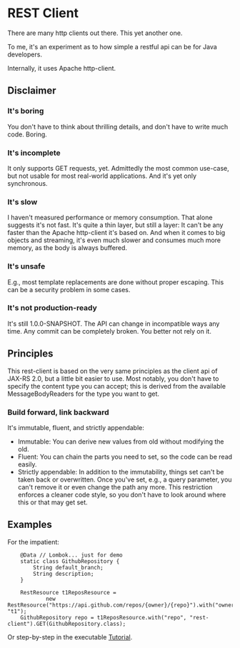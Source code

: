 # REST Client

There are many http clients out there. This yet another one.

To me, it's an experiment as to how simple a restful api can be for Java developers.

Internally, it uses Apache http-client.

## Disclaimer

### It's boring

You don't have to think about thrilling details, and don't have to write much code. Boring.

### It's incomplete

It only supports GET requests, yet. Admittedly the most common use-case, but not usable for most real-world applications. And it's yet only synchronous.

### It's slow

I haven't measured performance or memory consumption. That alone suggests it's not fast. It's quite a thin layer, but still a layer: It can't be any faster than the Apache http-client it's based on. And when it comes to big objects and streaming, it's even much slower and consumes much more memory, as the body is always buffered.

### It's unsafe

E.g., most template replacements are done without proper escaping. This can be a security problem in some cases.

### It's not production-ready

It's still 1.0.0-SNAPSHOT. The API can change in incompatible ways any time. Any commit can be completely broken. You better not rely on it.

## Principles

This rest-client is based on the very same principles as the client api of JAX-RS 2.0, but a little bit easier to use. Most notably, you don't have to specify the content type you can accept; this is derived from the available MessageBodyReaders for the type you want to get.

### Build forward, link backward

It's immutable, fluent, and strictly appendable:

* Immutable: You can derive new values from old without modifying the old.
* Fluent: You can chain the parts you need to set, so the code can be read easily.
* Strictly appendable: In addition to the immutability, things set can't be taken back or overwritten. Once you've set, e.g., a query parameter, you can't remove it or even change the path any more. This restriction enforces a cleaner code style, so you don't have to look around where this or that may get set.

## Examples

For the impatient:

```
    @Data // Lombok... just for demo
    static class GithubRepository {
        String default_branch;
        String description;
    }

    RestResource t1ReposResource =
            new RestResource("https://api.github.com/repos/{owner}/{repo}").with("owner", "t1");
    GithubRepository repo = t1ReposResource.with("repo", "rest-client").GET(GithubRepository.class);
```

Or step-by-step in the executable [Tutorial](https://github.com/t1/rest-client/blob/master/src/test/java/com/github/t1/rest/TutorialTest.java).